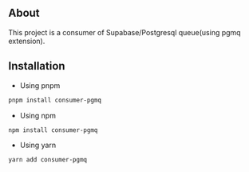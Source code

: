 ## About

This project is a consumer of Supabase/Postgresql queue(using pgmq extension).

## Installation

- Using pnpm
```bash
pnpm install consumer-pgmq
```

- Using npm
```bash
npm install consumer-pgmq
```
- Using yarn
```bash
yarn add consumer-pgmq
```


